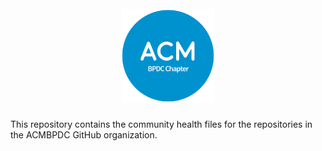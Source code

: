 <h1 align="center">
  <br>
  <a href="https://www.acmbpdc.org"><img src="./assets/logo.png" alt="ACMBPDC logo" width=150></a>
</h1>

This repository contains the community health files for the repositories in the ACMBPDC GitHub organization.